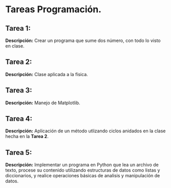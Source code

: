# Tareas Programación.

## Tarea 1:
**Descripción:** Crear un programa que sume dos número, con todo lo visto en clase.

## Tarea 2:
**Descripción:** Clase aplicada a la física.

## Tarea 3:
**Descripción:** Manejo de Matplotlib.

## Tarea 4:
**Descripción:** Aplicación de un método utlizando ciclos anidados en la clase hecha en la **Tarea 2**.

## Tarea 5:
**Descripción:** Implementar un programa en Python que lea un archivo de texto, procese su contenido utilizando estructuras de datos como listas y diccionarios, y realice operaciones básicas de analisis y manipulación de datos. 
